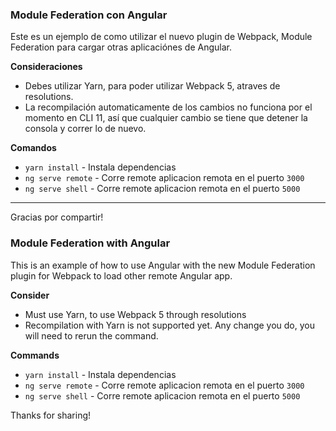 ### Module Federation con Angular

Este es un ejemplo de como utilizar el nuevo plugin de Webpack, Module Federation para cargar otras aplicaciónes de Angular.

**Consideraciones**
- Debes utilizar Yarn, para poder utilizar Webpack 5, atraves de resolutions.
- La recompilación automaticamente de los cambios no funciona por el momento en CLI 11, así que cualquier cambio se tiene que detener la consola y correr lo de nuevo.

**Comandos**
- `yarn install` - Instala dependencias
- `ng serve remote` - Corre remote aplicacion remota en el puerto `3000`
- `ng serve shell` - Corre remote aplicacion remota en el puerto `5000`

---

Gracias por compartir!

### Module Federation with Angular

This is an example of how to use Angular with the new Module Federation plugin for Webpack to load other remote Angular app. 

**Consider**
- Must use Yarn, to use Webpack 5 through resolutions
- Recompilation with Yarn is not supported yet. Any change you do, you will need to rerun the command. 

**Commands**
- `yarn install` - Instala dependencias
- `ng serve remote` - Corre remote aplicacion remota en el puerto `3000`
- `ng serve shell` - Corre remote aplicacion remota en el puerto `5000`

Thanks for sharing!